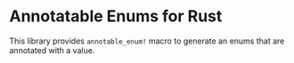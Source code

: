 # Annotatable Enums for Rust

This library provides `annotable_enum!` macro to generate an enums that are
annotated with a value.
